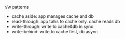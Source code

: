---
---
r/w patterns 
- cache aside: app manages cache and db 
- read-through: app talks to cache only. cache reads db 
- write-through: write to cache&db in sync 
- write-behind: write to cache first, db async 
